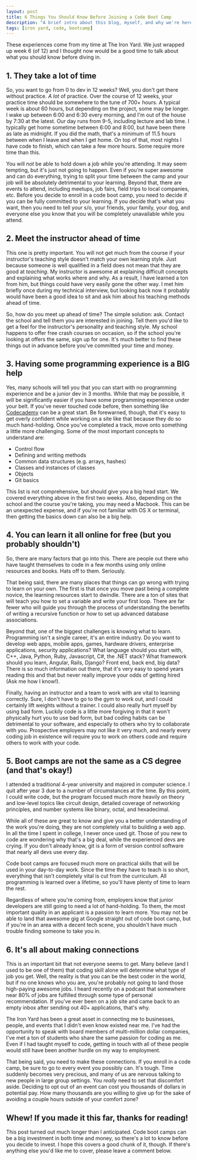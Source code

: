 ```yaml
---
layout: post
title: 6 Things You Should Know Before Joining a Code Boot Camp
description: "A brief intro about this blog, myself, and why we're here."
tags: [iron yard, code, bootcamp]
---
```



These experiences come from my time at The Iron Yard. We just wrapped up week 6 (of 12)
and I thought now would be a good time to talk about what you should know before diving in.

## 1. They take a lot of time

So, you want to go from 0 to dev in 12 weeks? Well, you don't get there without practice.
*A lot* of practice. Over the course of 12 weeks, your practice time should be somewhere to the tune of 700+ hours. A typical week is about 60 hours, but depending on the project, some may be longer.  I wake up between 6:00 and 6:30 every morning, and I'm out of the house by 7:30 at the latest. Our day runs from 9-5, including lecture and lab time. I typically get home sometime between 6:00 and 8:00, but have been there as late as midnight. If you did the math, that's a minimum of 11.5 hours between when I leave and when I get home. On top of that, most nights I have code to finish, which can take a few more hours. Some require more time than this.

You will *not* be able to hold down a job while you're attending. It may seem tempting, but
it's just not going to happen. Even if you're super awesome and can do everything, trying to
split your time between the camp and your job will be absolutely detrimental to your learning. Beyond
that, there are events to attend, including meetups, job fairs, field trips to local companies, etc.
Before you decide to enroll in a code boot camp, you need to decide if you can be fully committed to
your learning. If you decide that's what you want, then you need to tell your s/o, your friends, your family, your dog, and everyone else you know that you will be completely unavailable while you attend.

## 2. Meet the instructor ahead of time

This one is pretty important. You will not get much from the course if your instructor's
teaching style doesn't match your own learning style. Just because someone is well qualified
in a field does not mean that they are good at *teaching*. My instructor is awesome at explaining
difficult concepts and explaining what works where and why. As a result, I have learned a ton from him,
but things could have very easily gone the other way. I met him briefly once during my technical interview, but looking back now it probably would have been a good idea to sit and ask him about his teaching methods ahead of time.

So, how do you meet up ahead of time? The simple solution: ask. Contact the school and tell them you are interested in joining. Tell them you'd like to get a feel for the instructor's personality and teaching style. My school happens to offer free crash courses on occasion, so if the school you're looking at offers the same, sign up for one. It's much better to find these things out in advance before you've committed your time and money.

## 3. Having some programming experience is a BIG help

Yes, many schools will tell you that you can start with no programming experience and be a junior dev
in 3 months. While that may be possible, it will be significantly easier if you have some programming experience under your belt. If you've never touched code before, then something like [Codecademy](http://www.codecademy.com) can be a great start. Be forewarned, though, that it's easy to
get overly confident while working on a site like that because they do so much hand-holding. Once you've completed a track, move onto something a little more challenging. Some of the most important concepts to understand are:
  * Control flow
  * Defining and writing methods
  * Common data structures (e.g. arrays, hashes)
  * Classes and instances of classes
  * Objects
  * Git basics

This list is not comprehensive, but should give you a big head start. We covered everything above in the first two weeks. Also, depending on the school and the course you're taking, you may need a Macbook. This can be an unexpected expense, and if you're not familiar with OS X or terminal, then getting the basics down can also be a big help.

## 4. You can learn it all online for free (but you probably shouldn't)

So, there are many factors that go into this. There are people out there who have taught themselves to code in a few months using only online resources and books. Hats off to them. Seriously.

That being said, there are many places that things can go wrong with trying to learn on your own. The first is that once you move past being a complete novice, the learning resources start to dwindle. There are a ton of sites that will teach you how to set a variable and write your first loop. There are far fewer who will guide you through the process of understanding the benefits of writing a recursive function or how to set up advanced database associations.

Beyond that, one of the biggest challenges is knowing what to learn. Programming isn't a single career, it's an entire industry. Do you want to develop web apps, mobile apps, games, hardware drivers, enterprise applications, security applications? What language should you start with, C++, Java, Python, Ruby, Javascript, C#, the .NET stack? What framework should you learn, Angular, Rails, Django? Front end, back end, big data? There is so much information out there, that it's very easy to spend years reading this and that but never really improve your odds of getting hired (Ask me how I know!).

Finally, having an instructor and a team to work with are vital to learning correctly. Sure, I don't have to go to the gym to work out, and I could certainly lift weights without a trainer. I could also really hurt myself by using bad form. Luckily code is a little more forgiving in that it won't physically hurt you to use bad form, but bad coding habits can be detrimental to your software, and especially to others who try to collaborate with you. Prospective employers may not like it very much, and nearly every coding job in existence will require you to work on others code and require others to work with your code.

## 5. Boot camps are not the same as a CS degree (and that's okay!)

I attended a traditional 4-year university and majored in computer science. I quit after year 3 due to a number of circumstances at the time. By this point, I could write code, but the program focused much more heavily on theory and low-level topics like circuit design, detailed coverage of networking principles, and number systems like binary, octal, and hexadecimal.

While all of these are great to know and give you a better understanding of the work you're doing, they are not completely vital to building a web app. In all the time I spent in college, I never once used git. Those of you new to code are wondering why that's a big deal, while the experienced devs are crying. If you don't already know, git is a form of version control software that nearly all devs use every day.

Code boot camps are focused much more on practical skills that will be used in your day-to-day work. Since the time they have to teach is so short, everything that isn't completely vital is cut from the curriculum. All programming is learned over a lifetime, so you'll have plenty of time to learn the rest.

Regardless of where you're coming from, employers know that junior developers are still going to need a lot of hand-holding. To them, the most important quality in an applicant is a passion to learn more. You may not be able to land that awesome gig at Google straight out of code boot camp, but if you're in an area with a decent tech scene, you shouldn't have much trouble finding someone to take you in.

## 6. It's all about making connections

This is an important bit that not everyone seems to get. Many believe (and I used to be one of them) that coding skill alone will determine what type of job you get. Well, the reality is that you can be the best coder in the world, but if no one knows who you are, you're probably not going to land those high-paying awesome jobs. I heard recently on a podcast that somewhere near 80% of jobs are fulfilled through some type of personal recommendation. If you've ever been on a job site and came back to an empty inbox after sending out 40+ applications, that's why.

The Iron Yard has been a great asset in connecting me to businesses, people, and events that I didn't even know existed near me. I've had the opportunity to speak with board members of multi-million dollar companies, I've met a ton of students who share the same passion for coding as me. Even if I had taught myself to code, getting in touch with all of these people would still have been another hurdle on my way to employment.

That being said, you need to make these connections. If you enroll in a code camp, be sure to go to every event you possibly can. It's tough. Time suddenly becomes very precious, and many of us are nervous talking to new people in large group settings. You *really* need to set that discomfort aside. Deciding to opt out of an event can cost you thousands of dollars in potential pay. How many thousands are you willing to give up for the sake of avoiding a couple hours outside of your comfort zone?

## Whew! If you made it this far, thanks for reading!

This post turned out much longer than I anticipated. Code boot camps can be a big investment in both time and money, so there's a lot to know before you decide to invest. I hope this covers a good chunk of it, though. If there's anything else you'd like me to cover, please leave a comment below.
